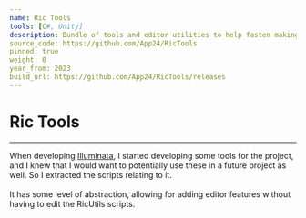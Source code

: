 ```yaml
---
name: Ric Tools
tools: [C#, Unity]
description: Bundle of tools and editor utilities to help fasten making unity editor tools
source_code: https://github.com/App24/RicTools
pinned: true
weight: 0
year_from: 2023
build_url: https://github.com/App24/RicTools/releases
---
```


# Ric Tools

---

When developing [Illuminata](/projects/Illuminata), I started developing some tools for the project, and I knew that I would want to potentially use these in a future project as well. So I extracted the scripts relating to it.<br><br>
It has some level of abstraction, allowing for adding editor features without having to edit the RicUtils scripts.


<!-- [Source Code](https://github.com/App24/RicTools) -->